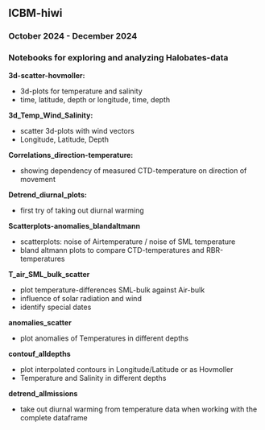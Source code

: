 ## ICBM-hiwi

### October 2024 - December 2024  
### Notebooks for exploring and analyzing Halobates-data


**3d-scatter-hovmoller:**
- 3d-plots for temperature and salinity
- time, latitude, depth or longitude, time, depth


**3d_Temp_Wind_Salinity:**
- scatter 3d-plots with wind vectors
- Longitude, Latitude, Depth


**Correlations_direction-temperature:**
- showing dependency of measured CTD-temperature on direction of movement  


**Detrend_diurnal_plots:**
- first try of taking out diurnal warming


**Scatterplots-anomalies_blandaltmann**
- scatterplots: noise of Airtemperature / noise of SML temperature
- bland altmann plots to compare CTD-temperatures and RBR-temperatures  


**T_air_SML_bulk_scatter**
- plot temperature-differences SML-bulk against Air-bulk
- influence of solar radiation and wind
- identify special dates  


**anomalies_scatter**
- plot anomalies of Temperatures in different depths  


**contouf_alldepths**
- plot interpolated contours in Longitude/Latitude or as Hovmoller
- Temperature and Salinity in different depths  


**detrend_allmissions**
- take out diurnal warming from temperature data when working with the complete dataframe

